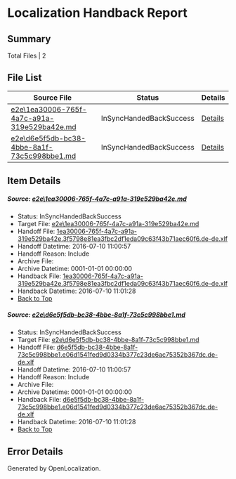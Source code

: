 # <a name='report-top'></a> Localization Handback Report

## Summary
 Total Files | 2

## File List
 Source File | Status | Details 
 ----------- | ------ | ------- 
 [e2e\1ea30006-765f-4a7c-a91a-319e529ba42e.md](https://github.com/OpenLocalizationTestOrg/oltest/blob/8c2ce150cb89e1234b119fe6cb4f4afcecf59d6c/e2e/1ea30006-765f-4a7c-a91a-319e529ba42e.md) | InSyncHandedBackSuccess | [Details](#2ae534fb057312c2b4df8b5f7195953d159b60aa1)
 [e2e\d6e5f5db-bc38-4bbe-8a1f-73c5c998bbe1.md](https://github.com/OpenLocalizationTestOrg/oltest/blob/8c2ce150cb89e1234b119fe6cb4f4afcecf59d6c/e2e/d6e5f5db-bc38-4bbe-8a1f-73c5c998bbe1.md) | InSyncHandedBackSuccess | [Details](#06a5216797a922907f68a1277bc510e715fb40722)

## Item Details
##### <a name='2ae534fb057312c2b4df8b5f7195953d159b60aa1'></a> Source: [e2e\1ea30006-765f-4a7c-a91a-319e529ba42e.md](https://github.com/OpenLocalizationTestOrg/oltest/blob/8c2ce150cb89e1234b119fe6cb4f4afcecf59d6c/e2e/1ea30006-765f-4a7c-a91a-319e529ba42e.md)
* Status: InSyncHandedBackSuccess
* Target File: [e2e\1ea30006-765f-4a7c-a91a-319e529ba42e.md](https://github.com/OpenLocalizationTestOrg/oltest-dede-fly/blob/49e0b0420a64b2eeef542b9f88750fe2e438aa77/e2e/1ea30006-765f-4a7c-a91a-319e529ba42e.md)
* Handoff File: [1ea30006-765f-4a7c-a91a-319e529ba42e.3f5798e81ea3fbc2df1eda09c63f43b71aec60f6.de-de.xlf](https://github.com/OpenLocalizationTestOrg/olhandoff-e2e/blob/5c8569f8232155672e7fb87299efc3187d2d56d2/ol-handoff/OpenLocalizationTestOrg/oltest-dede-fly/ci/ht/1ea30006-765f-4a7c-a91a-319e529ba42e.3f5798e81ea3fbc2df1eda09c63f43b71aec60f6.de-de.xlf)
* Handoff Datetime: 2016-07-10 11:00:57
* Handoff Reason: Include
* Archive File: 
* Archive Datetime: 0001-01-01 00:00:00
* Handback File: [1ea30006-765f-4a7c-a91a-319e529ba42e.3f5798e81ea3fbc2df1eda09c63f43b71aec60f6.de-de.xlf](https://github.com/OpenLocalizationTestOrg/olhandback-e2e/blob/252de90cd6a6a2f90271ab73a19330a164b97206/ol-handback/OpenLocalizationTestOrg/oltest-dede-fly/ci/ht/1ea30006-765f-4a7c-a91a-319e529ba42e.3f5798e81ea3fbc2df1eda09c63f43b71aec60f6.de-de.xlf)
* Handback Datetime: 2016-07-10 11:01:28
* [Back to Top](#report-top)

##### <a name='06a5216797a922907f68a1277bc510e715fb40722'></a> Source: [e2e\d6e5f5db-bc38-4bbe-8a1f-73c5c998bbe1.md](https://github.com/OpenLocalizationTestOrg/oltest/blob/8c2ce150cb89e1234b119fe6cb4f4afcecf59d6c/e2e/d6e5f5db-bc38-4bbe-8a1f-73c5c998bbe1.md)
* Status: InSyncHandedBackSuccess
* Target File: [e2e\d6e5f5db-bc38-4bbe-8a1f-73c5c998bbe1.md](https://github.com/OpenLocalizationTestOrg/oltest-dede-fly/blob/49e0b0420a64b2eeef542b9f88750fe2e438aa77/e2e/d6e5f5db-bc38-4bbe-8a1f-73c5c998bbe1.md)
* Handoff File: [d6e5f5db-bc38-4bbe-8a1f-73c5c998bbe1.e06d1541fed9d0334b377c23de6ac75352b367dc.de-de.xlf](https://github.com/OpenLocalizationTestOrg/olhandoff-e2e/blob/5c8569f8232155672e7fb87299efc3187d2d56d2/ol-handoff/OpenLocalizationTestOrg/oltest-dede-fly/ci/ht/d6e5f5db-bc38-4bbe-8a1f-73c5c998bbe1.e06d1541fed9d0334b377c23de6ac75352b367dc.de-de.xlf)
* Handoff Datetime: 2016-07-10 11:00:57
* Handoff Reason: Include
* Archive File: 
* Archive Datetime: 0001-01-01 00:00:00
* Handback File: [d6e5f5db-bc38-4bbe-8a1f-73c5c998bbe1.e06d1541fed9d0334b377c23de6ac75352b367dc.de-de.xlf](https://github.com/OpenLocalizationTestOrg/olhandback-e2e/blob/252de90cd6a6a2f90271ab73a19330a164b97206/ol-handback/OpenLocalizationTestOrg/oltest-dede-fly/ci/ht/d6e5f5db-bc38-4bbe-8a1f-73c5c998bbe1.e06d1541fed9d0334b377c23de6ac75352b367dc.de-de.xlf)
* Handback Datetime: 2016-07-10 11:01:28
* [Back to Top](#report-top)


## Error Details

Generated by OpenLocalization.
